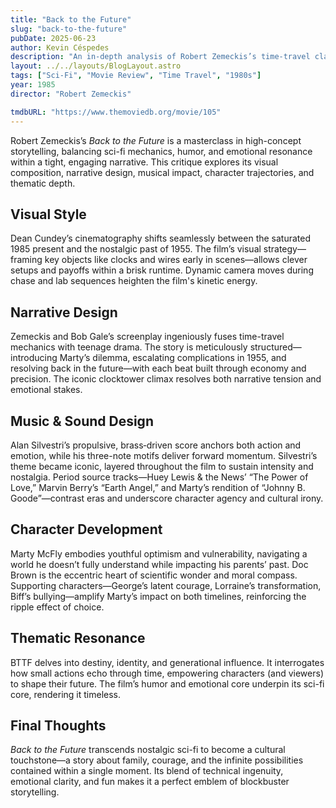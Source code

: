```yaml
---
title: "Back to the Future"
slug: "back-to-the-future"
pubDate: 2025-06-23
author: Kevin Céspedes
description: "An in-depth analysis of Robert Zemeckis’s time-travel classic, Back to the Future."
layout: ../../layouts/BlogLayout.astro
tags: ["Sci‑Fi", "Movie Review", "Time Travel", "1980s"]
year: 1985
director: "Robert Zemeckis"

tmdbURL: "https://www.themoviedb.org/movie/105"
---
```

Robert Zemeckis’s *Back to the Future* is a masterclass in high-concept storytelling, balancing sci-fi mechanics, humor, and emotional resonance within a tight, engaging narrative. This critique explores its visual composition, narrative design, musical impact, character trajectories, and thematic depth.

## Visual Style

Dean Cundey’s cinematography shifts seamlessly between the saturated 1985 present and the nostalgic past of 1955. The film’s visual strategy—framing key objects like clocks and wires early in scenes—allows clever setups and payoffs within a brisk runtime. Dynamic camera moves during chase and lab sequences heighten the film's kinetic energy.

## Narrative Design

Zemeckis and Bob Gale’s screenplay ingeniously fuses time-travel mechanics with teenage drama. The story is meticulously structured—introducing Marty’s dilemma, escalating complications in 1955, and resolving back in the future—with each beat built through economy and precision. The iconic clocktower climax resolves both narrative tension and emotional stakes.

## Music & Sound Design

Alan Silvestri’s propulsive, brass‑driven score anchors both action and emotion, while his three-note motifs deliver forward momentum. Silvestri’s theme became iconic, layered throughout the film to sustain intensity and nostalgia. Period source tracks—Huey Lewis & the News’ “The Power of Love,” Marvin Berry’s “Earth Angel,” and Marty’s rendition of “Johnny B. Goode”—contrast eras and underscore character agency and cultural irony.

## Character Development

Marty McFly embodies youthful optimism and vulnerability, navigating a world he doesn’t fully understand while impacting his parents’ past. Doc Brown is the eccentric heart of scientific wonder and moral compass. Supporting characters—George’s latent courage, Lorraine’s transformation, Biff’s bullying—amplify Marty’s impact on both timelines, reinforcing the ripple effect of choice.

## Thematic Resonance

BTTF delves into destiny, identity, and generational influence. It interrogates how small actions echo through time, empowering characters (and viewers) to shape their future. The film’s humor and emotional core underpin its sci-fi core, rendering it timeless.

## Final Thoughts

*Back to the Future* transcends nostalgic sci-fi to become a cultural touchstone—a story about family, courage, and the infinite possibilities contained within a single moment. Its blend of technical ingenuity, emotional clarity, and fun makes it a perfect emblem of blockbuster storytelling.
